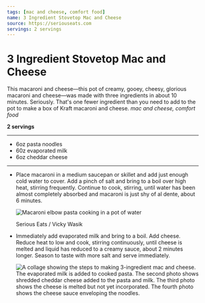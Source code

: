 ```yaml
---
tags: [mac and cheese, comfort food]
name: 3 Ingredient Stovetop Mac and Cheese
source: https://seriouseats.com
servings: 2 servings
---
```


# 3 Ingredient Stovetop Mac and Cheese
This macaroni and cheese—this pot of creamy, gooey, cheesy, glorious macaroni and cheese—was made with three ingredients in about 10 minutes. Seriously. That's one fewer ingredient than you need to add to the pot to make a box of Kraft macaroni and cheese.
*mac and cheese, comfort food*

**2 servings**

---

- 6oz pasta noodles
- 60z evaporated milk
- 6oz cheddar cheese
---

- Place macaroni in a medium saucepan or skillet and add just enough cold water to cover. Add a pinch of salt and bring to a boil over high heat, stirring frequently. Continue to cook, stirring, until water has been almost completely absorbed and macaroni is just shy of al dente, about 6 minutes.
    
    ![Macaroni elbow pasta cooking in a pot of water](https://www.seriouseats.com/thmb/4wH2BaLJZmMa8W9Fnm8l4cfRxFQ=/1500x0/filters:no_upscale():max_bytes(150000):strip_icc()/__opt__aboutcom__coeus__resources__content_migration__serious_eats__seriouseats.com__2021__02__20210214-stovetop-mac-cheese-reshoot-vicky-wasik-c7331d9655374f2783512e8c47faeb91.jpg)
    
    Serious Eats / Vicky Wasik
    
- Immediately add evaporated milk and bring to a boil. Add cheese. Reduce heat to low and cook, stirring continuously, until cheese is melted and liquid has reduced to a creamy sauce, about 2 minutes longer. Season to taste with more salt and serve immediately.
    
    ![A collage showing the steps to making 3-ingredient mac and cheese. The evaporated milk is added to cooked pasta. The second photo shows shredded cheddar cheese added to the pasta and milk. The third photo shows the cheese is melted but not yet incorporated. The fourth photo shows the cheese sauce enveloping the noodles.](https://www.seriouseats.com/thmb/ygmngeG_6Hfldp1SrnfkGF6vcWU=/1500x0/filters:no_upscale():max_bytes(150000):strip_icc()/__opt__aboutcom__coeus__resources__content_migration__serious_eats__seriouseats.com__2017__01__20210214-stovetop-mac-cheese-reshoot-vicky-wasik-step2-06828cef030f4d81b6e2a8367ca424ce.jpg)